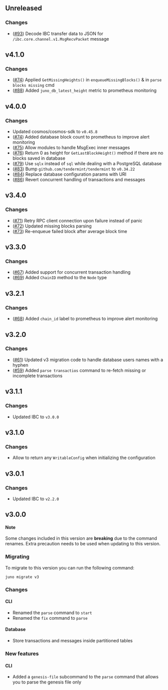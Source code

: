 ## Unreleased
### Changes
- ([\#93](https://github.com/forbole/juno/pull/93)) Decode IBC transfer data to JSON for `/ibc.core.channel.v1.MsgRecvPacket` message


## v4.1.0
### Changes
- ([\#74](https://github.com/forbole/juno/pull/74)) Applied `GetMissingHeights()` in `enqueueMissingBlocks()` & in `parse blocks missing` cmd
- ([\#88](https://github.com/forbole/juno/pull/88)) Added `juno_db_latest_height` metric to prometheus monitoring

## v4.0.0
### Changes
- Updated cosmos/cosmos-sdk to `v0.45.8`
- ([\#74](https://github.com/forbole/juno/pull/74)) Added database block count to prometheus to improve alert monitoring
- ([\#75](https://github.com/forbole/juno/pull/75)) Allow modules to handle MsgExec inner messages
- ([\#76](https://github.com/forbole/juno/pull/76)) Return 0 as height for `GetLastBlockHeight()` method if there are no blocks saved in database
- ([\#79](https://github.com/forbole/juno/pull/79)) Use `sqlx` instead of `sql` while dealing with a PostgreSQL database
- ([\#83](https://github.com/forbole/juno/pull/83)) Bump `github.com/tendermint/tendermint` to `v0.34.22`
- ([\#84](https://github.com/forbole/juno/pull/84)) Replace database configuration params with URI
- ([\#86](https://github.com/forbole/juno/pull/86)) Revert concurrent handling of transactions and messages

## v3.4.0
### Changes
- ([\#71](https://github.com/forbole/juno/pull/71)) Retry RPC client connection upon failure instead of panic
- ([\#72](https://github.com/forbole/juno/pull/72)) Updated missing blocks parsing 
- ([\#73](https://github.com/forbole/juno/pull/73)) Re-enqueue failed block after average block time

## v3.3.0
### Changes
- ([\#67](https://github.com/forbole/juno/pull/67)) Added support for concurrent transaction handling
- ([\#69](https://github.com/forbole/juno/pull/69)) Added `ChainID` method to the `Node` type

## v3.2.1
### Changes
- ([\#68](https://github.com/forbole/juno/pull/68)) Added `chain_id` label to prometheus to improve alert monitoring 

## v3.2.0
### Changes
- ([\#61](https://github.com/forbole/juno/pull/61)) Updated v3 migration code to handle database users names with a hyphen 
- ([\#59](https://github.com/forbole/juno/pull/59)) Added `parse transactios` command to re-fetch missing or incomplete transactions

## v3.1.1
### Changes
- Updated IBC to `v3.0.0`

## v3.1.0
### Changes
- Allow to return any `WritableConfig` when initializing the configuration

## v3.0.1
### Changes
- Updated IBC to `v2.2.0`

## v3.0.0
#### Note
Some changes included in this version are **breaking** due to the command renames. Extra precaution needs to be used when updating to this version.

### Migrating
To migrate to this version you can run the following command: 
```
juno migrate v3
```

### Changes 
#### CLI
- Renamed the `parse` command to `start`
- Renamed the `fix` command to `parse`

#### Database
- Store transactions and messages inside partitioned tables

### New features
#### CLI
- Added a `genesis-file` subcommand to the `parse` command that allows you to parse the genesis file only
